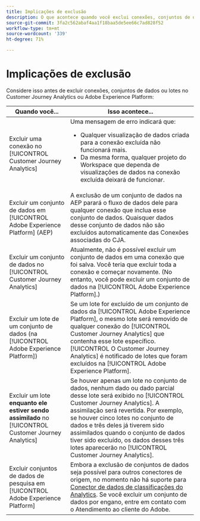 ```yaml
---
title: Implicações de exclusão
description: O que acontece quando você exclui conexões, conjuntos de dados ou lotes no Customer Journey Analytics ou Adobe Experience Platform.
source-git-commit: 3fa2c562abaf4aa1f18baa5de5ee66c7ad828f52
workflow-type: tm+mt
source-wordcount: '339'
ht-degree: 71%

---
```


# Implicações de exclusão

Considere isso antes de excluir conexões, conjuntos de dados ou lotes no Customer Journey Analytics ou Adobe Experience Platform:

| Quando você... | Isso acontece... |
| --- | --- |
| Excluir uma conexão no [!UICONTROL Customer Journey Analytics] | Uma mensagem de erro indicará que:<ul><li>Qualquer visualização de dados criada para a conexão excluída não funcionará mais.</li><li> Da mesma forma, qualquer projeto do Workspace que dependa de visualizações de dados na conexão excluída deixará de funcionar.</li></ul> |
| Excluir um conjunto de dados em [!UICONTROL Adobe Experience Platform] (AEP) | A exclusão de um conjunto de dados na AEP parará o fluxo de dados dele para qualquer conexão que inclua esse conjunto de dados. Quaisquer dados desse conjunto de dados não são excluídos automaticamente das Conexões associadas do CJA. |
| Excluir um conjunto de dados no [!UICONTROL Customer Journey Analytics] | Atualmente, não é possível excluir um conjunto de dados em uma conexão que foi salva. Você teria que excluir toda a conexão e começar novamente. (No entanto, você pode excluir um conjunto de dados na [!UICONTROL Adobe Experience Platform].) |
| Excluir um lote de um conjunto de dados (na [!UICONTROL Adobe Experience Platform]) | Se um lote for excluído de um conjunto de dados da [!UICONTROL Adobe Experience Platform], o mesmo lote será removido de qualquer conexão do [!UICONTROL Customer Journey Analytics] que contenha esse lote específico. [!UICONTROL O Customer Journey Analytics] é notificado de lotes que foram excluídos na [!UICONTROL Adobe Experience Platform]. |
| Excluir um lote **enquanto ele estiver sendo assimilado** no [!UICONTROL Customer Journey Analytics] | Se houver apenas um lote no conjunto de dados, nenhum dado ou dado parcial desse lote será exibido no [!UICONTROL Customer Journey Analytics]. A assimilação será revertida. Por exemplo, se houver cinco lotes no conjunto de dados e três deles já tiverem sido assimilados quando o conjunto de dados tiver sido excluído, os dados desses três lotes aparecerão no [!UICONTROL Customer Journey Analytics]. |
| Excluir conjuntos de dados de pesquisa em [!UICONTROL Adobe Experience Platform] | Embora a exclusão de conjuntos de dados seja possível para outros conectores de origem, no momento não há suporte para [Conector de dados de classificações do Analytics](https://experienceleague.adobe.com/docs/experience-platform/sources/ui-tutorials/create/adobe-applications/classifications.html?lang=en). Se você excluir um conjunto de dados por engano, entre em contato com o Atendimento ao cliente do Adobe. |